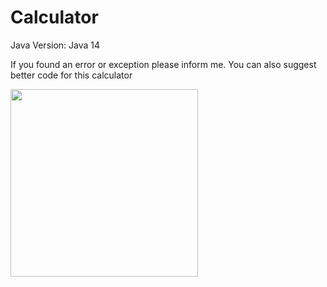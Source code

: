 # Calculator

<p> Java Version: Java 14 </p>
<p> If you found an error or exception please inform me. You can also suggest better code for this calculator</p>
<img src="" width="300px">
